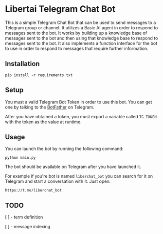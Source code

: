 # Libertai Telegram Chat Bot

This is a simple Telegram Chat Bot that can be used to send messages to a Telegram group or channel.
It utilizes a Basic AI agent in order to respond to messages sent to the bot.
It works by building up a knowledge base of messages sent to the bot and then using that knowledge base to respond to
messages sent to the bot.
It also implements a function interface for the bot to use in order to respond to messages that require further
information.

## Installation

```
pip install -r requirements.txt
```

## Setup

You must a valid Telegram Bot Token in order to use this bot. You can get one by talking to
the [BotFather](https://t.me/botfather) on Telegram.

After you have obtained a token, you must export a variable called `TG_TOKEN` with the token as the value at runtime.

## Usage

You can launch the bot by running the following command:

```
python main.py
```

The bot should be available on Telegram after you have launched it.

For example if you're bot is named `liberchat_bot` you can search for it on Telegram and start a conversation with it.
Just open:

```
https://t.me/liberchat_bot
```

## TODO

[ ] - term definition

[ ] - message indexing
